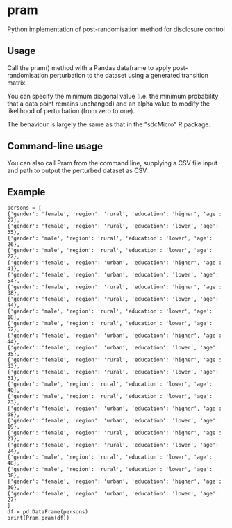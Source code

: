 # pram
Python implementation of post-randomisation method for disclosure control

## Usage

Call the pram() method with a Pandas dataframe to apply post-randomisation perturbation
to the dataset using a generated transition matrix.

You can specify the minimum diagonal value (i.e. the minimum probability
that a data point remains unchanged) and an alpha value to modify the
likelihood of perturbation (from zero to one). 

The behaviour is largely the same as that in the "sdcMicro" R package.

## Command-line usage

You can also call Pram from the command line, supplying a CSV file
input and path to output the perturbed dataset as CSV.

## Example

~~~
persons = [
{'gender': 'female', 'region': 'rural', 'education': 'higher', 'age': 27},
{'gender': 'female', 'region': 'rural', 'education': 'lower', 'age': 35},
{'gender': 'male', 'region': 'rural', 'education': 'lower', 'age': 26},
{'gender': 'male', 'region': 'rural', 'education': 'lower', 'age': 22},
{'gender': 'female', 'region': 'urban', 'education': 'higher', 'age': 41},
{'gender': 'female', 'region': 'urban', 'education': 'lower', 'age': 54},
{'gender': 'female', 'region': 'rural', 'education': 'higher', 'age': 38},
{'gender': 'female', 'region': 'rural', 'education': 'lower', 'age': 44},
{'gender': 'male', 'region': 'rural', 'education': 'lower', 'age': 18},
{'gender': 'male', 'region': 'rural', 'education': 'lower', 'age': 52},
{'gender': 'female', 'region': 'urban', 'education': 'higher', 'age': 44},
{'gender': 'female', 'region': 'urban', 'education': 'lower', 'age': 35},
{'gender': 'female', 'region': 'rural', 'education': 'higher', 'age': 33},
{'gender': 'female', 'region': 'rural', 'education': 'lower', 'age': 31},
{'gender': 'male', 'region': 'rural', 'education': 'lower', 'age': 40},
{'gender': 'male', 'region': 'rural', 'education': 'lower', 'age': 23},
{'gender': 'female', 'region': 'urban', 'education': 'higher', 'age': 68},
{'gender': 'female', 'region': 'urban', 'education': 'lower', 'age': 19},
{'gender': 'female', 'region': 'rural', 'education': 'higher', 'age': 27},
{'gender': 'female', 'region': 'rural', 'education': 'lower', 'age': 24},
{'gender': 'male', 'region': 'rural', 'education': 'lower', 'age': 48},
{'gender': 'male', 'region': 'rural', 'education': 'lower', 'age': 38},
{'gender': 'female', 'region': 'urban', 'education': 'higher', 'age': 30},
{'gender': 'female', 'region': 'urban', 'education': 'lower', 'age': 27}
]
df = pd.DataFrame(persons)
print(Pram.pram(df))
~~~